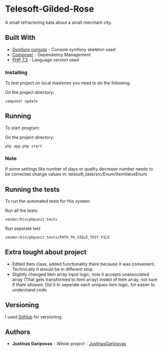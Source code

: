 # Telesoft-Gilded-Rose

A small refractoring kata about a small merchant city.

## Built With

* [Symfony console](https://symfony.com/doc/current/components/console.html) - Console symfony skeleton used
* [Composer](https://getcomposer.org/) - Dependency Management
* [PHP 7.3](https://www.php.net/releases/7_3_0.php/) - Language version used

### Installing

To test project on local mashines you need to do the following.

On the project directory:
```
composer update
```

## Running

To start program:

On the project directory:

```
php app.php start
```
### Note

If some settings like number of days or quality decrease number needs to be corrected
change values in:
  telesoft_task/src/Enum/ItemValueEnum


## Running the tests

To run the automated tests for this system

Run all the tests:

```
vendor/bin/phpunit tests
```

Run seperate test

```
vendor/bin/phpunit tests/PATH_TO_SIGLE_TEST_FILE
```

## Extra tought about project

 - Edited Item class, added functionality there because it was convenient. Technically it should be in different stop.
 - Slightly changed item array input logic, now it accepts unassociated array (That gets transformed to item array) insted of Item array, not sure if thats allowed. Did it to seperate each uniques item logic, for easier to understand code.


## Versioning

I used [GitHub](http://github.com/) for versioning. 

## Authors

* **Justinas Garipovas** - *Whole project* - [JustinasGaripovas](https://github.com/JustinasGaripovas)
